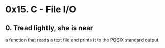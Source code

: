 # 0x15. C - File I/O
## 0. Tread lightly, she is near
a function that reads a text file and prints it to the POSIX standard output.
